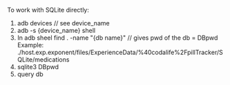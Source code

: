 To work with SQLite directly:

1. adb devices // see device_name
2. adb -s {device_name} shell
3. In adb sheel find . -name "{db name}" // gives pwd of the db = DBpwd Example: ./host.exp.exponent/files/ExperienceData/%40codalife%2FpillTracker/SQLite/medications
4. sqlite3 DBpwd
5. query db
